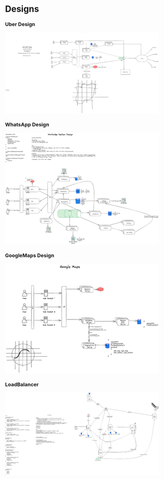 # Designs



### Uber Design

![Uber](diagrams/uber.png)



### WhatsApp Design

![WhatsApp](diagrams/whatsapp.png)


### GoogleMaps Design

![Maps](diagrams/maps.png)



### LoadBalancer

![LB](diagrams/loadbalancer.png)